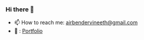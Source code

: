 ### Hi there 👋

<!--
**slowandrarecooked/slowandrarecooked** is a ✨ _special_ ✨ repository because its `README.md` (this file) appears on your GitHub profile.

Here are some ideas to get you started:

- 🔭 I’m currently working on ...
- 🌱 I’m currently learning ...
- 👯 I’m looking to collaborate on ...
- 🤔 I’m looking for help with ...


- 😄 Pronouns: ...
- ⚡ Fun fact: ...
-->
- 📫 How to reach me: <a href="mailto:airbendervineeth@gmail.com">airbendervineeth@gmail.com</a>
- 💬 : <a href='https://slowandrarecooked.github.io/portfolio'>Portfolio</a>
